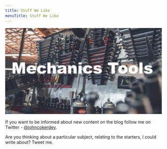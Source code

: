 ```yaml
---
title: Stuff We Like 
menuTitle: Stuff We Like
---
```


[![tools](tools1.jpeg)](/tools)

If you want to be informed about new content on the blog follow me on Twitter - [@johncokerdev](https://twitter.com/johncokerdev).

Are you thinking about a particular subject, relating to the starters, I could write about? Tweet me.
